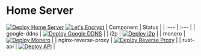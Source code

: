 # Home Server

[![Deploy Home Server](https://github.com/duddu/home-server/actions/workflows/deploy-home-server.yml/badge.svg)](https://github.com/duddu/home-server/actions/workflows/deploy-home-server.yml) [![Let's Encrypt](https://github.com/duddu/home-server/actions/workflows/letsencrypt.yml/badge.svg)](https://github.com/duddu/home-server/actions/workflows/letsencrypt.yml)
| Component | Status |
| :--- | :--- |
| google-ddns | [![Deploy Google DDNS](https://github.com/duddu/home-server/actions/workflows/deploy-google-ddns.yml/badge.svg)](https://github.com/duddu/home-server/actions/workflows/deploy-google-ddns.yml) |
| i2p | [![Deploy i2p](https://github.com/duddu/home-server/actions/workflows/deploy-i2p.yml/badge.svg)](https://github.com/duddu/home-server/actions/workflows/deploy-i2p.yml) |
| monero | [![Deploy Monero](https://github.com/duddu/home-server/actions/workflows/deploy-monero.yml/badge.svg)](https://github.com/duddu/home-server/actions/workflows/deploy-monero.yml) |
| nginx-reverse-proxy | [![Deploy Reverse Proxy](https://github.com/duddu/home-server/actions/workflows/deploy-nginx-reverse-proxy.yml/badge.svg)](https://github.com/duddu/home-server/actions/workflows/deploy-nginx-reverse-proxy.yml) |
| rust-api | [![Deploy API](https://github.com/duddu/home-server/actions/workflows/deploy-rust-api.yml/badge.svg)](https://github.com/duddu/home-server/actions/workflows/deploy-rust-api.yml) |